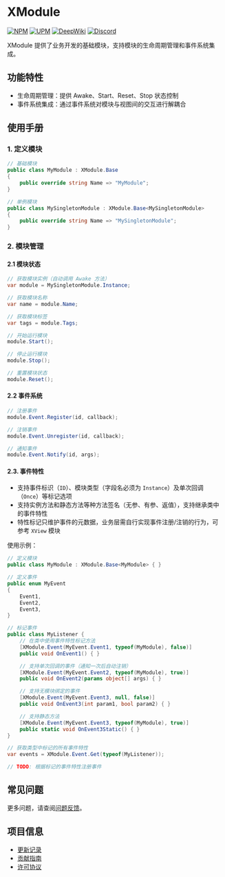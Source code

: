 # XModule

[![NPM](https://img.shields.io/npm/v/io.eframework.unity.mvvm?label=NPM&logo=npm)](https://www.npmjs.com/package/io.eframework.unity.mvvm)
[![UPM](https://img.shields.io/npm/v/io.eframework.unity.mvvm?label=UPM&logo=unity&registry_uri=https://package.openupm.com)](https://openupm.com/packages/io.eframework.unity.mvvm)
[![DeepWiki](https://img.shields.io/badge/DeepWiki-Explore-blue)](https://deepwiki.com/eframework-io/Unity.MVVM)
[![Discord](https://img.shields.io/discord/1422114598835851286?label=Discord&logo=discord)](https://discord.gg/XMPx2wXSz3)

XModule 提供了业务开发的基础模块，支持模块的生命周期管理和事件系统集成。

## 功能特性

- 生命周期管理：提供 Awake、Start、Reset、Stop 状态控制
- 事件系统集成：通过事件系统对模块与视图间的交互进行解耦合

## 使用手册

### 1. 定义模块

```csharp
// 基础模块
public class MyModule : XModule.Base
{
    public override string Name => "MyModule";
}

// 单例模块
public class MySingletonModule : XModule.Base<MySingletonModule> 
{
    public override string Name => "MySingletonModule";
}
```

### 2. 模块管理

#### 2.1 模块状态

```csharp
// 获取模块实例（自动调用 Awake 方法）
var module = MySingletonModule.Instance;

// 获取模块名称
var name = module.Name;

// 获取模块标签
var tags = module.Tags;

// 开始运行模块
module.Start();

// 停止运行模块
module.Stop();

// 重置模块状态
module.Reset();
```

#### 2.2 事件系统

```csharp
// 注册事件
module.Event.Register(id, callback);

// 注销事件
module.Event.Unregister(id, callback);

// 通知事件
module.Event.Notify(id, args);
```

#### 2.3. 事件特性

- 支持事件标识（`ID`）、模块类型（字段名必须为 `Instance`）及单次回调（`Once`）等标记选项
- 支持实例方法和静态方法等种方法签名（无参、有参、返值），支持继承类中的事件特性
- 特性标记只维护事件的元数据，业务层需自行实现事件注册/注销的行为，可参考 `XView` 模块

使用示例：

```csharp
// 定义模块
public class MyModule : XModule.Base<MyModule> { }

// 定义事件
public enum MyEvent
{
    Event1,
    Event2,
    Event3,
}

// 标记事件
public class MyListener {
    // 在类中使用事件特性标记方法
    [XModule.Event(MyEvent.Event1, typeof(MyModule), false)]
    public void OnEvent1() { }

    // 支持单次回调的事件（通知一次后自动注销）
    [XModule.Event(MyEvent.Event2, typeof(MyModule), true)]
    public void OnEvent2(params object[] args) { }

    // 支持无模块绑定的事件
    [XModule.Event(MyEvent.Event3, null, false)]
    public void OnEvent3(int param1, bool param2) { }

    // 支持静态方法
    [XModule.Event(MyEvent.Event3, typeof(MyModule), true)]
    public static void OnEvent3Static() { }
}

// 获取类型中标记的所有事件特性
var events = XModule.Event.Get(typeof(MyListener));

// TODO: 根据标记的事件特性注册事件
```

## 常见问题

更多问题，请查阅[问题反馈](../CONTRIBUTING.md#问题反馈)。

## 项目信息

- [更新记录](../CHANGELOG.md)
- [贡献指南](../CONTRIBUTING.md)
- [许可协议](../LICENSE.md)
